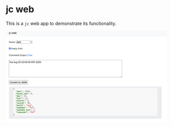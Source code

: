 # jc web

This is a `jc` web app to demonstrate its functionality.

![jc](https://github.com/kellyjonbrazil/jc-web/raw/master/_images/screenshot.png)
